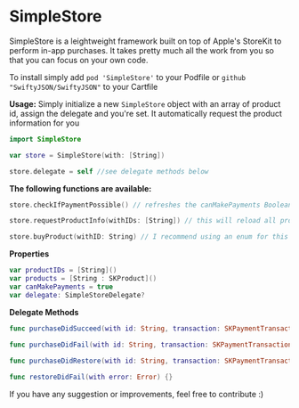 # SimpleStore
SimpleStore is a leightweight framework built on top of Apple's StoreKit to perform in-app purchases. It takes pretty much all the work from you so that you can focus on your own code.

To install simply add `pod 'SimpleStore'` to your Podfile or `github "SwiftyJSON/SwiftyJSON"` to your Cartfile

**Usage:**
Simply initialize a new `SimpleStore` object with an array of product id, assign the delegate and you're set. It automatically request the product information for you 
```swift
import SimpleStore

var store = SimpleStore(with: [String])

store.delegate = self //see delegate methods below
```

**The following functions are available:**

```swift
store.checkIfPaymentPossible() // refreshes the canMakePayments Boolean

store.requestProductInfo(withIDs: [String]) // this will reload all products with the supplied identifiers

store.buyProduct(withID: String) // I recommend using an enum for this
```

**Properties**
```swift
var productIDs = [String]()
var products = [String : SKProduct]()
var canMakePayments = true
var delegate: SimpleStoreDelegate?
```

**Delegate Methods**
```swift
func purchaseDidSucceed(with id: String, transaction: SKPaymentTransaction) {}
    
func purchaseDidFail(with id: String, transaction: SKPaymentTransaction) {}

func purchaseDidRestore(with id: String, transaction: SKPaymentTransaction) {}

func restoreDidFail(with error: Error) {}
```

If you have any suggestion or improvements, feel free to contribute :)
